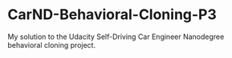 # CarND-Behavioral-Cloning-P3
My solution to the Udacity Self-Driving Car Engineer Nanodegree behavioral cloning project.

